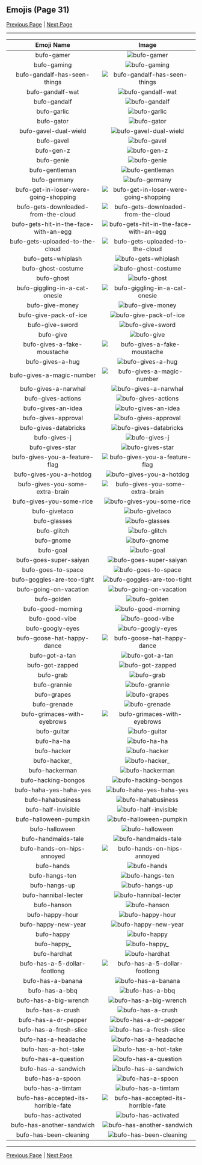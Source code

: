 
## Emojis (Page 31)

[Previous Page](/docs/hc/page-b-0030.md)
  | [Next Page](/docs/hc/page-b-0032.md)

<hr />

|Emoji Name|Image|
| :-: | :-: |
|bufo-gamer| ![bufo-gamer](/emojis/hc/bufo-gamer.png)|
|bufo-gaming| ![bufo-gaming](/emojis/hc/bufo-gaming.png)|
|bufo-gandalf-has-seen-things| ![bufo-gandalf-has-seen-things](/emojis/hc/bufo-gandalf-has-seen-things.png)|
|bufo-gandalf-wat| ![bufo-gandalf-wat](/emojis/hc/bufo-gandalf-wat.png)|
|bufo-gandalf| ![bufo-gandalf](/emojis/hc/bufo-gandalf.png)|
|bufo-garlic| ![bufo-garlic](/emojis/hc/bufo-garlic.png)|
|bufo-gator| ![bufo-gator](/emojis/hc/bufo-gator.png)|
|bufo-gavel-dual-wield| ![bufo-gavel-dual-wield](/emojis/hc/bufo-gavel-dual-wield.png)|
|bufo-gavel| ![bufo-gavel](/emojis/hc/bufo-gavel.png)|
|bufo-gen-z| ![bufo-gen-z](/emojis/hc/bufo-gen-z.png)|
|bufo-genie| ![bufo-genie](/emojis/hc/bufo-genie.png)|
|bufo-gentleman| ![bufo-gentleman](/emojis/hc/bufo-gentleman.png)|
|bufo-germany| ![bufo-germany](/emojis/hc/bufo-germany.gif)|
|bufo-get-in-loser-were-going-shopping| ![bufo-get-in-loser-were-going-shopping](/emojis/hc/bufo-get-in-loser-were-going-shopping.png)|
|bufo-gets-downloaded-from-the-cloud| ![bufo-gets-downloaded-from-the-cloud](/emojis/hc/bufo-gets-downloaded-from-the-cloud.gif)|
|bufo-gets-hit-in-the-face-with-an-egg| ![bufo-gets-hit-in-the-face-with-an-egg](/emojis/hc/bufo-gets-hit-in-the-face-with-an-egg.png)|
|bufo-gets-uploaded-to-the-cloud| ![bufo-gets-uploaded-to-the-cloud](/emojis/hc/bufo-gets-uploaded-to-the-cloud.gif)|
|bufo-gets-whiplash| ![bufo-gets-whiplash](/emojis/hc/bufo-gets-whiplash.png)|
|bufo-ghost-costume| ![bufo-ghost-costume](/emojis/hc/bufo-ghost-costume.png)|
|bufo-ghost| ![bufo-ghost](/emojis/hc/bufo-ghost.png)|
|bufo-giggling-in-a-cat-onesie| ![bufo-giggling-in-a-cat-onesie](/emojis/hc/bufo-giggling-in-a-cat-onesie.gif)|
|bufo-give-money| ![bufo-give-money](/emojis/hc/bufo-give-money.png)|
|bufo-give-pack-of-ice| ![bufo-give-pack-of-ice](/emojis/hc/bufo-give-pack-of-ice.png)|
|bufo-give-sword| ![bufo-give-sword](/emojis/hc/bufo-give-sword.gif)|
|bufo-give| ![bufo-give](/emojis/hc/bufo-give.png)|
|bufo-gives-a-fake-moustache| ![bufo-gives-a-fake-moustache](/emojis/hc/bufo-gives-a-fake-moustache.png)|
|bufo-gives-a-hug| ![bufo-gives-a-hug](/emojis/hc/bufo-gives-a-hug.gif)|
|bufo-gives-a-magic-number| ![bufo-gives-a-magic-number](/emojis/hc/bufo-gives-a-magic-number.png)|
|bufo-gives-a-narwhal| ![bufo-gives-a-narwhal](/emojis/hc/bufo-gives-a-narwhal.png)|
|bufo-gives-actions| ![bufo-gives-actions](/emojis/hc/bufo-gives-actions.png)|
|bufo-gives-an-idea| ![bufo-gives-an-idea](/emojis/hc/bufo-gives-an-idea.png)|
|bufo-gives-approval| ![bufo-gives-approval](/emojis/hc/bufo-gives-approval.png)|
|bufo-gives-databricks| ![bufo-gives-databricks](/emojis/hc/bufo-gives-databricks.png)|
|bufo-gives-j| ![bufo-gives-j](/emojis/hc/bufo-gives-j.png)|
|bufo-gives-star| ![bufo-gives-star](/emojis/hc/bufo-gives-star.png)|
|bufo-gives-you-a-feature-flag| ![bufo-gives-you-a-feature-flag](/emojis/hc/bufo-gives-you-a-feature-flag.png)|
|bufo-gives-you-a-hotdog| ![bufo-gives-you-a-hotdog](/emojis/hc/bufo-gives-you-a-hotdog.png)|
|bufo-gives-you-some-extra-brain| ![bufo-gives-you-some-extra-brain](/emojis/hc/bufo-gives-you-some-extra-brain.png)|
|bufo-gives-you-some-rice| ![bufo-gives-you-some-rice](/emojis/hc/bufo-gives-you-some-rice.png)|
|bufo-givetaco| ![bufo-givetaco](/emojis/hc/bufo-givetaco.png)|
|bufo-glasses| ![bufo-glasses](/emojis/hc/bufo-glasses.png)|
|bufo-glitch| ![bufo-glitch](/emojis/hc/bufo-glitch.gif)|
|bufo-gnome| ![bufo-gnome](/emojis/hc/bufo-gnome.png)|
|bufo-goal| ![bufo-goal](/emojis/hc/bufo-goal.png)|
|bufo-goes-super-saiyan| ![bufo-goes-super-saiyan](/emojis/hc/bufo-goes-super-saiyan.png)|
|bufo-goes-to-space| ![bufo-goes-to-space](/emojis/hc/bufo-goes-to-space.png)|
|bufo-goggles-are-too-tight| ![bufo-goggles-are-too-tight](/emojis/hc/bufo-goggles-are-too-tight.png)|
|bufo-going-on-vacation| ![bufo-going-on-vacation](/emojis/hc/bufo-going-on-vacation.png)|
|bufo-golden| ![bufo-golden](/emojis/hc/bufo-golden.png)|
|bufo-good-morning| ![bufo-good-morning](/emojis/hc/bufo-good-morning.png)|
|bufo-good-vibe| ![bufo-good-vibe](/emojis/hc/bufo-good-vibe.gif)|
|bufo-googly-eyes| ![bufo-googly-eyes](/emojis/hc/bufo-googly-eyes.gif)|
|bufo-goose-hat-happy-dance| ![bufo-goose-hat-happy-dance](/emojis/hc/bufo-goose-hat-happy-dance.gif)|
|bufo-got-a-tan| ![bufo-got-a-tan](/emojis/hc/bufo-got-a-tan.png)|
|bufo-got-zapped| ![bufo-got-zapped](/emojis/hc/bufo-got-zapped.png)|
|bufo-grab| ![bufo-grab](/emojis/hc/bufo-grab.png)|
|bufo-grannie| ![bufo-grannie](/emojis/hc/bufo-grannie.png)|
|bufo-grapes| ![bufo-grapes](/emojis/hc/bufo-grapes.png)|
|bufo-grenade| ![bufo-grenade](/emojis/hc/bufo-grenade.gif)|
|bufo-grimaces-with-eyebrows| ![bufo-grimaces-with-eyebrows](/emojis/hc/bufo-grimaces-with-eyebrows.png)|
|bufo-guitar| ![bufo-guitar](/emojis/hc/bufo-guitar.gif)|
|bufo-ha-ha| ![bufo-ha-ha](/emojis/hc/bufo-ha-ha.png)|
|bufo-hacker| ![bufo-hacker](/emojis/hc/bufo-hacker.png)|
|bufo-hacker_| ![bufo-hacker_](/emojis/hc/bufo-hacker_.png)|
|bufo-hackerman| ![bufo-hackerman](/emojis/hc/bufo-hackerman.gif)|
|bufo-hacking-bongos| ![bufo-hacking-bongos](/emojis/hc/bufo-hacking-bongos.gif)|
|bufo-haha-yes-haha-yes| ![bufo-haha-yes-haha-yes](/emojis/hc/bufo-haha-yes-haha-yes.png)|
|bufo-hahabusiness| ![bufo-hahabusiness](/emojis/hc/bufo-hahabusiness.png)|
|bufo-half-invisible| ![bufo-half-invisible](/emojis/hc/bufo-half-invisible.png)|
|bufo-halloween-pumpkin| ![bufo-halloween-pumpkin](/emojis/hc/bufo-halloween-pumpkin.png)|
|bufo-halloween| ![bufo-halloween](/emojis/hc/bufo-halloween.gif)|
|bufo-handmaids-tale| ![bufo-handmaids-tale](/emojis/hc/bufo-handmaids-tale.png)|
|bufo-hands-on-hips-annoyed| ![bufo-hands-on-hips-annoyed](/emojis/hc/bufo-hands-on-hips-annoyed.png)|
|bufo-hands| ![bufo-hands](/emojis/hc/bufo-hands.png)|
|bufo-hangs-ten| ![bufo-hangs-ten](/emojis/hc/bufo-hangs-ten.png)|
|bufo-hangs-up| ![bufo-hangs-up](/emojis/hc/bufo-hangs-up.gif)|
|bufo-hannibal-lecter| ![bufo-hannibal-lecter](/emojis/hc/bufo-hannibal-lecter.png)|
|bufo-hanson| ![bufo-hanson](/emojis/hc/bufo-hanson.png)|
|bufo-happy-hour| ![bufo-happy-hour](/emojis/hc/bufo-happy-hour.gif)|
|bufo-happy-new-year| ![bufo-happy-new-year](/emojis/hc/bufo-happy-new-year.png)|
|bufo-happy| ![bufo-happy](/emojis/hc/bufo-happy.png)|
|bufo-happy_| ![bufo-happy_](/emojis/hc/bufo-happy_.png)|
|bufo-hardhat| ![bufo-hardhat](/emojis/hc/bufo-hardhat.png)|
|bufo-has-a-5-dollar-footlong| ![bufo-has-a-5-dollar-footlong](/emojis/hc/bufo-has-a-5-dollar-footlong.png)|
|bufo-has-a-banana| ![bufo-has-a-banana](/emojis/hc/bufo-has-a-banana.png)|
|bufo-has-a-bbq| ![bufo-has-a-bbq](/emojis/hc/bufo-has-a-bbq.png)|
|bufo-has-a-big-wrench| ![bufo-has-a-big-wrench](/emojis/hc/bufo-has-a-big-wrench.png)|
|bufo-has-a-crush| ![bufo-has-a-crush](/emojis/hc/bufo-has-a-crush.png)|
|bufo-has-a-dr-pepper| ![bufo-has-a-dr-pepper](/emojis/hc/bufo-has-a-dr-pepper.png)|
|bufo-has-a-fresh-slice| ![bufo-has-a-fresh-slice](/emojis/hc/bufo-has-a-fresh-slice.png)|
|bufo-has-a-headache| ![bufo-has-a-headache](/emojis/hc/bufo-has-a-headache.gif)|
|bufo-has-a-hot-take| ![bufo-has-a-hot-take](/emojis/hc/bufo-has-a-hot-take.png)|
|bufo-has-a-question| ![bufo-has-a-question](/emojis/hc/bufo-has-a-question.png)|
|bufo-has-a-sandwich| ![bufo-has-a-sandwich](/emojis/hc/bufo-has-a-sandwich.png)|
|bufo-has-a-spoon| ![bufo-has-a-spoon](/emojis/hc/bufo-has-a-spoon.png)|
|bufo-has-a-timtam| ![bufo-has-a-timtam](/emojis/hc/bufo-has-a-timtam.png)|
|bufo-has-accepted-its-horrible-fate| ![bufo-has-accepted-its-horrible-fate](/emojis/hc/bufo-has-accepted-its-horrible-fate.png)|
|bufo-has-activated| ![bufo-has-activated](/emojis/hc/bufo-has-activated.png)|
|bufo-has-another-sandwich| ![bufo-has-another-sandwich](/emojis/hc/bufo-has-another-sandwich.png)|
|bufo-has-been-cleaning| ![bufo-has-been-cleaning](/emojis/hc/bufo-has-been-cleaning.png)|

<hr/>

[Previous Page](/docs/hc/page-b-0030.md)
  | [Next Page](/docs/hc/page-b-0032.md)
